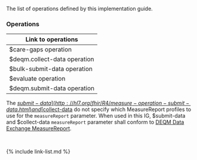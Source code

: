 
The list of operations defined by this implementation guide.

### Operations

|Link to operations|
|---|
|$care-gaps operation|[$care-gaps](OperationDefinition-care-gaps.html)|
|$deqm.collect-data operation|[$deqm.collect-data](OperationDefinition-deqm.collect-data.html)|
|$bulk-submit-data operation|[$bulk-submit-data](OperationDefinition-bulk-submit-data.html)|
|$evaluate operation|[$evaluate](OperationDefinition-evaluate.html)
|$deqm.submit-data operation|[$deqm.submit-data](OperationDefinition-deqm.submit-data.html)

The [$submit-data](http://hl7.org/fhir/R4/measure-operation-submit-data.html) and [$collect-data](http://hl7.org/fhir/R4/measure-operation-collect-data.html) do not specify which MeasureReport profiles to use for the `measureReport` parameter. When used in this IG, $submit-data and $collect-data `measureReport` parameter shall conform to [DEQM Data Exchange MeasureReport](StructureDefinition-datax-measurereport-deqm.html).

<br />

{% include link-list.md %}